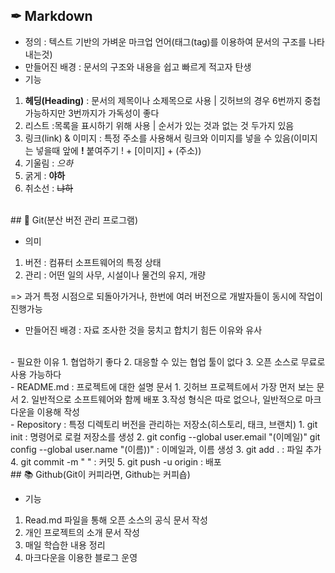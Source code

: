 ## ✒ Markdown 
- 정의 : 텍스트 기반의 가벼운 마크업 언어(태그(tag)를 이용하여 문서의 구조를 나타내는것)
- 만들어진 배경 : 문서의 구조와 내용을 쉽고 빠르게 적고자 탄생
- 기능
1. **헤딩(Heading)** : 문서의 제목이나 소제목으로 사용 | 깃허브의 경우 6번까지 중첩 가능하지만 3번까지가 가독성이 좋다
2. 리스트 :목록을 표시하기 위해 사용 | 순서가 있는 것과 없는 것 두가지 있음
3. 링크(link) & 이미지 : 특정 주소를 사용해서 링크와 이미지를 넣을 수 있음(이미지는 넣을때 앞에 **!** 붙여주기 ! + [이미지] + (주소))
4. 기울림  : *으하*
5. 굵게 : **야하**
6. 취소선 : ~~냐하~~
<br>
## 📂 Git(분산 버전 관리 프로그램)

- 의미 
1. 버전 : 컴퓨터 소프트웨어의 특정 상태
2. 관리 : 어떤 일의 사무, 시설이나 물건의 유지, 개량

=> 과거 특정 시점으로 되돌아가거나, 한번에 여러 버전으로 개발자들이 동시에 작업이 진행가능
 <br>
 - 만들어진 배경 : 자료 조사한 것을 뭉치고 합치기 힘든 이유와 유사
<br>
 - 필요한 이유
 1. 협업하기 좋다
 2. 대응할 수 있는 협업 툴이 없다
 3. 오픈 소스로 무료로 사용 가능하다 
<br>
 - README.md : 프로젝트에 대한 설명 문서
 1. 깃허브 프로젝트에서 가장 먼저 보는 문서
 2. 일반적으로 소프트웨어와 함께 배포
 3.작성 형식은 따로 없으나, 일반적으로 마크다운을 이용해 작성 
<br>
- Repository : 특정 디렉토리 버전을 관리하는 저장소(히스토리, 태크, 브랜치)
1. git init : 명령어로 로컬 저장소를 생성
2. git config --global user.email "(이메일)"
git config --global user.name "(이름))" : 이메일과, 이름 생성
3. git add . : 파일 추가
4. git commit -m " " : 커밋
5. git push -u origin : 배포
<br>
## 📚 Github(Git이 커피라면, Github는 커피숍)

- 기능
1. Read.md 파일을 통해 오픈 소스의 공식 문서 작성
2. 개인 프로젝트의 소개 문서 작성
3. 매일 학습한 내용 정리
4. 마크다운을 이용한 블로그 운영
